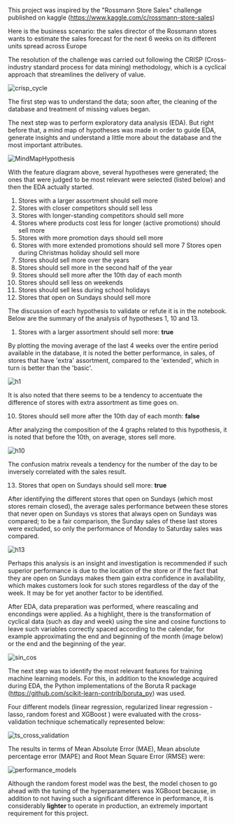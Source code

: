 This project was inspired by the "Rossmann Store Sales" challenge published on kaggle (https://www.kaggle.com/c/rossmann-store-sales)

Here is the business scenario: the sales director of the Rossmann stores wants to estimate the sales forecast for the next 6 weeks on its different units spread across Europe 

The resolution of the challenge was carried out following the CRISP (Cross-industry standard process for data mining) methodology, which is a cyclical approach that streamlines the delivery of value.

![crisp_cycle](https://user-images.githubusercontent.com/64495168/129498233-5b3c6cb0-39ce-4187-a96a-c298c7edc95b.png)

The first step was to understand the data; soon after, the cleaning of the database and treatment of missing values began.

The next step was to perform exploratory data analysis (EDA). But right before that, a mind map of hypotheses was made in order to guide EDA, generate insights and understand a little more about the database and the most important attributes. 

![MindMapHypothesis](https://user-images.githubusercontent.com/64495168/129498190-589e0307-4c29-4dd6-b966-52e2b8f8b874.png)

With the feature diagram above, several hypotheses were generated; the ones that were judged to be most relevant were selected (listed below) and then the EDA actually started.

1. Stores with a larger assortment should sell more
2. Stores with closer competitors should sell less
3. Stores with longer-standing competitors should sell more
4. Stores where products cost less for longer (active promotions) should sell more
5. Stores with more promotion days should sell more
6. Stores with more extended promotions should sell more
7 Stores open during Christmas holiday should sell more
8. Stores should sell more over the years
9. Stores should sell more in the second half of the year
10. Stores should sell more after the 10th day of each month
11. Stores should sell less on weekends
12. Stores should sell less during school holidays
13. Stores that open on Sundays should sell more

The discussion of each hypothesis to validate or refute it is in the notebook.
Below are the summary of the analysis of hypotheses 1, 10 and 13.

1. Stores with a larger assortment should sell more: **true**

By plotting the moving average of the last 4 weeks over the entire period available in the database, it is noted the better performance, in sales, of stores that have 'extra' assortment, compared to the 'extended', which in turn is better than the 'basic'.

![h1](https://user-images.githubusercontent.com/64495168/129499183-ac3e5744-0800-49e4-92ef-4ee691a69e99.png)

It is also noted that there seems to be a tendency to accentuate the difference of stores with extra assortment as time goes on.


10. Stores should sell more after the 10th day of each month: **false**

After analyzing the composition of the 4 graphs related to this hypothesis, it is noted that before the 10th, on average, stores sell more. 

![h10](https://user-images.githubusercontent.com/64495168/129499532-abffc7db-1f3f-455a-974f-8d2ea11dbefc.png)

The confusion matrix reveals a tendency for the number of the day to be inversely correlated with the sales result.


13. Stores that open on Sundays should sell more: **true**

After identifying the different stores that open on Sundays (which most stores remain closed), the average sales performance between these stores that never open on Sundays vs stores that always open on Sundays was compared; to be a fair comparison, the Sunday sales of these last stores were excluded, so only the performance of Monday to Saturday sales was compared.

![h13](https://user-images.githubusercontent.com/64495168/129499835-85cefe88-7648-45c1-94b7-593717869ffa.png)

Perhaps this analysis is an insight and investigation is recommended if such superior performance is due to the location of the store or if the fact that they are open on Sundays makes them gain extra confidence in availability, which makes customers look for such stores regardless of the day of the week.
It may be for yet another factor to be identified.

After EDA, data preparation was performed, where reascaling and encondings were applied.
As a highlight, there is the transformation of cyclical data (such as day and week) using the sine and cosine functions to leave such variables correctly spaced according to the calendar, for example approximating the end and beginning of the month (image below) or the end and the beginning of the year.
 
![sin_cos](https://user-images.githubusercontent.com/64495168/129500567-88f18fe1-d361-4c8d-b070-229b10848abd.png)

The next step was to identify the most relevant features for training machine learning models.
For this, in addition to the knowledge acquired during EDA, the Python implementations of the Boruta R package (https://github.com/scikit-learn-contrib/boruta_py) was used.

Four different models (linear regression, regularized linear regression - lasso, random forest and XGBoost ) were evaluated with the cross-validation technique schematically represented below:

![ts_cross_validation](https://user-images.githubusercontent.com/64495168/129501073-58f20c0c-543d-4d0f-899b-10da4eac3011.png)

The results in terms of Mean Absolute Error (MAE), Mean absolute percentage error (MAPE) and Root Mean Square Error (RMSE) were:

![performance_models](https://user-images.githubusercontent.com/64495168/129501252-1b1e4e47-d7e1-41a1-b307-15efd9495c06.png)

Although the random forest model was the best, the model chosen to go ahead with the tuning of the hyperparameters was XGBoost because, in addition to not having such a significant difference in performance, it is considerably **lighter** to operate in production, an extremely important requirement for this project.
